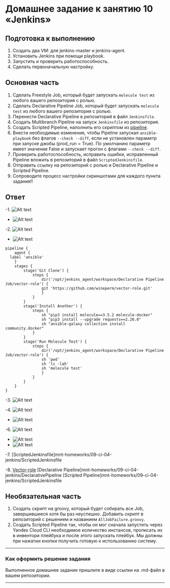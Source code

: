 # Домашнее задание к занятию 10 «Jenkins»

## Подготовка к выполнению

1. Создать два VM: для jenkins-master и jenkins-agent.
2. Установить Jenkins при помощи playbook.
3. Запустить и проверить работоспособность.
4. Сделать первоначальную настройку.

## Основная часть

1. Сделать Freestyle Job, который будет запускать `molecule test` из любого вашего репозитория с ролью.
2. Сделать Declarative Pipeline Job, который будет запускать `molecule test` из любого вашего репозитория с ролью.
3. Перенести Declarative Pipeline в репозиторий в файл `Jenkinsfile`.
4. Создать Multibranch Pipeline на запуск `Jenkinsfile` из репозитория.
5. Создать Scripted Pipeline, наполнить его скриптом из [pipeline](./pipeline).
6. Внести необходимые изменения, чтобы Pipeline запускал `ansible-playbook` без флагов `--check --diff`, если не установлен параметр при запуске джобы (prod_run = True). По умолчанию параметр имеет значение False и запускает прогон с флагами `--check --diff`.
7. Проверить работоспособность, исправить ошибки, исправленный Pipeline вложить в репозиторий в файл `ScriptedJenkinsfile`.
8. Отправить ссылку на репозиторий с ролью и Declarative Pipeline и Scripted Pipeline.
9. Сопроводите процесс настройки скриншотами для каждого пункта задания!!

## Ответ

-1. ![Alt text](https://github.com/wineperm/SHDEVOPS-2/assets/15356046/8ef78784-90e8-4c29-bd3c-2ef13f3a9fb0)

- ![Alt text](https://github.com/wineperm/SHDEVOPS-2/assets/15356046/75272786-af61-4267-9cf6-b17881a51923)

-2. ![Alt text](https://github.com/wineperm/SHDEVOPS-2/assets/15356046/a9263c0f-df9d-41a9-96c7-cebbf3e9301c)

- ![Alt text](https://github.com/wineperm/SHDEVOPS-2/assets/15356046/63987598-6144-4e0d-b7b9-e1d489b1b493)

```
pipeline {
    agent {
  label 'ansible'
    }
    stages {
        stage('Git Clone') {
            steps {
                dir('/opt/jenkins_agent/workspace/Declarative Pipeline Job/vector-role') {
                git 'https://github.com/wineperm/vector-role.git'
                }
            }
        }
        stage('Install Another') {
            steps {
                sh "pip3 install molecule==3.5.2 molecule-docker"
                sh "pip3 install --upgrade requests==2.26.0"
                sh "ansible-galaxy collection install community.docker"
            }
        }
        stage('Run Molecule Test') {
            steps {
                dir('/opt/jenkins_agent/workspace/Declarative Pipeline Job/vector-role') {
                sh 'pwd'
                sh 'ls -lah'
                sh 'molecule test'
                }
            }
        }
    }
}
```

-3. ![Alt text](https://github.com/wineperm/SHDEVOPS-2/assets/15356046/f2e55bad-fc8c-4322-b050-dfbf998ebc3d)

-4. ![Alt text](https://github.com/wineperm/SHDEVOPS-2/assets/15356046/ad305f4c-a0fc-42dc-acde-f4609c8dacac)

- ![Alt text](https://github.com/wineperm/SHDEVOPS-2/assets/15356046/f5ae3b67-7247-4811-ab8a-a09c68742050)

-6. ![Alt text](https://github.com/wineperm/SHDEVOPS-2/assets/15356046/fa1d6f18-749c-439e-a12f-247b54ba6e25)

- ![Alt text](https://github.com/wineperm/SHDEVOPS-2/assets/15356046/7510ad70-c428-4239-a842-9de845622236)
- ![Alt text](https://github.com/wineperm/SHDEVOPS-2/assets/15356046/cf370b52-3123-45b5-8aa0-30cbc013ef3c)

-7. [ScriptedJenkinsfile]mnt-homeworks/09-ci-04-jenkins/ScriptedJenkinsfile

-8. [Vector-role](https://github.com/wineperm/vector-role)
[Declarative Pipeline]mnt-homeworks/09-ci-04-jenkins/DeclarativePipeline
[Scripted Pipeline]mnt-homeworks/09-ci-04-jenkins/ScriptedJenkinsfile

## Необязательная часть

1. Создать скрипт на groovy, который будет собирать все Job, завершившиеся хотя бы раз неуспешно. Добавить скрипт в репозиторий с решением и названием `AllJobFailure.groovy`.
2. Создать Scripted Pipeline так, чтобы он мог сначала запустить через Yandex Cloud CLI необходимое количество инстансов, прописать их в инвентори плейбука и после этого запускать плейбук. Мы должны при нажатии кнопки получить готовую к использованию систему.

---

### Как оформить решение задания

Выполненное домашнее задание пришлите в виде ссылки на .md-файл в вашем репозитории.

---
